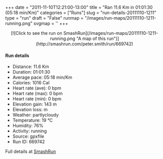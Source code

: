 +++
date = "2011-11-10T12:21:00-13:00"
title = "Ran 11.6 Km in 01:01:30 (05:18 min/Km)"
categories = ["Runs"]
slug = "run-details-20111110-1211"
type = "run"
draft = "False"
runmap = "/images/run-maps/20111110-1211-running.png"
svgmap = '<polyline points="100 44, 99 43, 98 43, 86 54, 82 53, 75 53, 68 55, 67 56, 54 67, 40 71, 37 69, 37 65, 33 62, 27 62, 22 64, 13 61, 13 60, 9 54, 0 46, 4 43, 6 43, 11 42, 11 42, 14 40, 18 39, 23 37, 23 36, 25 35, 30 30, 42 29, 50 34, 53 34, 57 36, 64 35, 74 35, 81 34, 89 36, 89 35, 91 35, 91 36, 92 39, 96 40, 97 41, 99 42, 100 44">'
+++



<!--more-->

<center>
[![Click to see the run on SmashRun](/images/run-maps/20111110-1211-running.png "A map of this run")](http://smashrun.com/peter.smith/run/669742)
</center>

#### Run details

* Distance: 11.6 Km
* Duration: 01:01:30
* Average pace: 05:18 min/Km
* Calories: 1016 Cal
* Heart rate (ave): 0 bpm
* Heart rate (max): 0 bpm
* Heart rate (min): 0 bpm
* Elevation gain: 143 m
* Elevation loss:  m
* Weather: partlycloudy
* Temperature: 19 &deg;C
* Humidity: 76%
* Activity: running
* Source: gpxfile
* Run ID: 669742

Full details at [SmashRun](http://smashrun.com/peter.smith/run/669742)